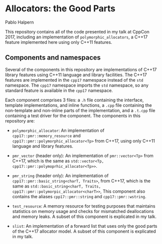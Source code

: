 Allocators: the Good Parts
==========================

Pablo Halpern

This repository contains all of the code presented in my talk at CppCon
2017, including an implementation of `polymorphic_allocators`, a C++17
feature implemented here using only C++11 features.

Components and namespaces
-------------------------

Several of the components in this repository are implementations of
C++17 library features using C++11 language and library facilities. The
C++17 features are implemented in the `cpp17` namespace instead of the
`std` namespace. The `cpp17` namespace imports the `std` namespace, so
any standard feature is available in the `cpp17` namespace.

Each component comprises 3 files: a `.h` file containing the interface,
template implementations, and inline functions, a `.cpp` file containing
the non-template and non-inline parts of the implementation, and a
`.t.cpp` file containing a test driver for the component. The components
in this repository are:

 * `polymorphic_allocator`: An implementation of `cpp17::pmr::memory_resource`
   and `cpp17::pmr::polymorphic_allocator<Tp>` from C++17, using only C++11
   language and library features.

 * `pmr_vector` (header only): An implementation of
   `pmr::vector<Tp>` from C++17, which is the same as
   `std::vector<Tp, cpp17::pmr::polymoprhic_allocator<Tp>>`.

 * `pmr_string` (header only): An implementation of
   `cpp17::pmr::basic_string<charT, Traits>`, from C++17, which is the
   same as `std::basic_string<charT, Traits,
   cpp17::pmr::polymorpic_allocator<charT>>`, This component also
   contains the aliases `cpp17::pmr::string` and `cpp17::pmr::wstring`.

 * `test_resource`: A memory resource for testing purposes that
   maintains statistics on memory usage and checks for mismatched
   deallocations and memory leaks. A subset of this component is
   explicated in my talk.

 * `slist`: An implementation of a forward list that uses only the good
   parts of the C++17 allocator model. A subset of this component is
   explicated in my talk.
